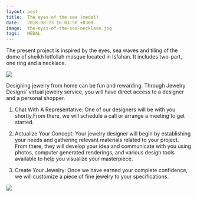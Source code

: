 ```yaml
---
layout: post
title:  The eyes of the sea (medal)
date:   2018-08-23 16:03:50 +0300
image:  the-eyes-of-the-sea-necklace.jpg
tags:   MEDAL
---
```

The present project is inspired by the eyes, sea waves and tiling of the dome of sheikh lotfollah mosque located in Isfahan.
It includes two-part, one ring and a necklace.

![]({{site.baseurl}}/img/the-eyes-of-the-sea-necklace-1.jpg)


Designing jewelry from home can be fun and rewarding. Through Jewelry Designs’ virtual jewelry service, you will have direct access to a designer and a personal shopper.
1. Chat With A Representative:
One of our designers will be with you shortly.From there, we will schedule a call or arrange a meeting to get started.

2. Actualize Your Concept:
Your jewelry designer will begin by establishing your needs and gathering relevant materials related to your project. From there, they will develop your idea and communicate with you using photos, computer generated renderings, and various design tools available to help you visualize your masterpiece.

3. Create Your Jewelry:
Once we have earned your complete confidence, we will customize a piece of fine jewelry to your specifications.

![]({{site.baseurl}}/img/ring-the-eyes-of-the-sea-catalog.jpg)

